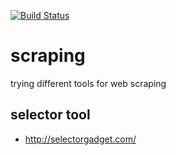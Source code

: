 [![Build Status](https://travis-ci.org/brownman/scraping.svg?branch=develop)](https://travis-ci.org/brownman/scraping)

  
 
    
   
   
   
  
  


 
 
 


scraping
=========
trying different tools for web scraping

selector tool
----
- http://selectorgadget.com/
 
   
